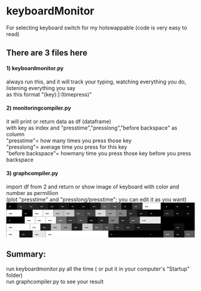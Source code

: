 # keyboardMonitor
For selecting keyboard switch for my hotswappable
(code is very easy to read)<br/>
## There are 3 files here<br />

#### 1) keyboardmonitor.py
  always run this, and it will track your typing, watching everything you do, listening everything you say<br />
  as this format "(key):|:(timepress)"<br />
  
#### 2) monitoringcompiler.py
  it will print or return data as df (dataframe)<br />
  with key as index and "presstime","presslong","before backspace" as column<br />
  "presstime"= how many times you press those key<br />
  "presslong"= average time you press for this key<br />
  "before backspace"= howmany time you press those key before you press backspace<br />
  
#### 3) graphcompiler.py
  import df from 2 and return or show image of keyboard with color and number as permillion<br />
  (plot "presstime" and "presslong/presstime"; you can edit it as you want)
  ![alt text](https://github.com/fah-OwO/keyboardMonitor/blob/main/presstimesExample.jpg)
  
## Summary:

  run keyboardmonitor.py all the time ( or put it in your computer's "Startup" folder)<br />
  run graphcompiler.py to see your result

